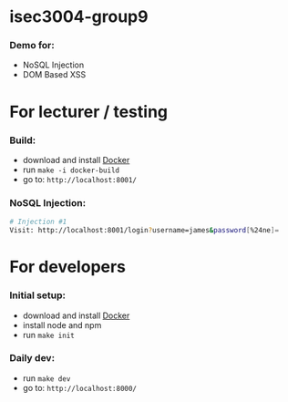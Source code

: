 # isec3004-group9

### Demo for:

-   NoSQL Injection
-   DOM Based XSS

# For lecturer / testing

### Build:

-   download and install [Docker](https://docs.docker.com/install/linux/docker-ce/ubuntu/)
-   run `make -i docker-build`
-   go to: `http://localhost:8001/`

### NoSQL Injection:

```bash
# Injection #1
Visit: http://localhost:8001/login?username=james&password[%24ne]=
```

# For developers

### Initial setup:

-   download and install [Docker](https://docs.docker.com/install/linux/docker-ce/ubuntu/)
-   install node and npm
-   run `make init`

### Daily dev:

-   run `make dev`
-   go to: `http://localhost:8000/`
